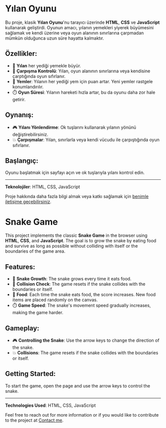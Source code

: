 # Yılan Oyunu

Bu proje, klasik **Yılan Oyunu**'nu tarayıcı üzerinde **HTML**, **CSS** ve **JavaScript** kullanarak geliştirdi. Oyunun amacı, yılanın yemekleri yiyerek büyümesini sağlamak ve kendi üzerine veya oyun alanının sınırlarına çarpmadan mümkün olduğunca uzun süre hayatta kalmaktır.

## Özellikler:
- 🐍 **Yılan** her yediği yemekle büyür.
- 🚧 **Çarpışma Kontrolü**: Yılan, oyun alanının sınırlarına veya kendisine çarptığında oyun sıfırlanır.
- 🍏 **Yemler**: Yılanın her yediği yem için puan artar. Yeni yemler rastgele konumlandırılır.
- ⏱️ **Oyun Süresi**: Yılanın hareketi hızla artar, bu da oyunu daha zor hale getirir.

## Oynanış:
- 🎮 **Yılanı Yönlendirme**: Ok tuşlarını kullanarak yılanın yönünü değiştirebilirsiniz.
- 💥 **Çarpışmalar**: Yılan, sınırlarla veya kendi vücudu ile çarpıştığında oyun sıfırlanır.

## Başlangıç:
Oyunu başlatmak için sayfayı açın ve ok tuşlarıyla yılanı kontrol edin.

---

**Teknolojiler**: HTML, CSS, JavaScript

Proje hakkında daha fazla bilgi almak veya katkı sağlamak için [benimle iletişime geçebilirsiniz](mailto:berkay.merkepcioglu@outlook.com.tr).

# Snake Game

This project implements the classic **Snake Game** in the browser using **HTML**, **CSS**, and **JavaScript**. The goal is to grow the snake by eating food and survive as long as possible without colliding with itself or the boundaries of the game area.

## Features:
- 🐍 **Snake Growth**: The snake grows every time it eats food.
- 🚧 **Collision Check**: The game resets if the snake collides with the boundaries or itself.
- 🍏 **Food**: Each time the snake eats food, the score increases. New food items are placed randomly on the canvas.
- ⏱️ **Game Speed**: The snake's movement speed gradually increases, making the game harder.

## Gameplay:
- 🎮 **Controlling the Snake**: Use the arrow keys to change the direction of the snake.
- 💥 **Collisions**: The game resets if the snake collides with the boundaries or itself.

## Getting Started:
To start the game, open the page and use the arrow keys to control the snake.

---

**Technologies Used**: HTML, CSS, JavaScript

Feel free to reach out for more information or if you would like to contribute to the project at [Contact me](mailto:berkay.merkepcioglu@outlook.com.tr).
